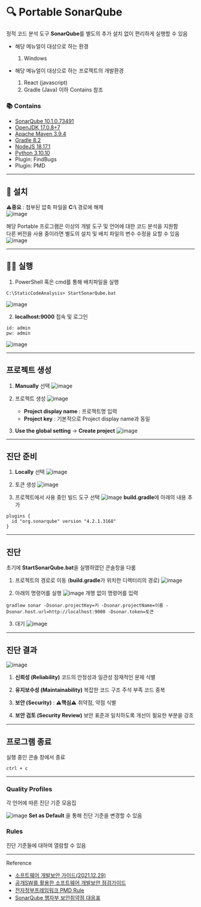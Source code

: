 # 🔍️ Portable SonarQube

정적 코드 분석 도구 **SonarQube**를 별도의 추가 설치 없이 편리하게 실행할 수 있음

- 해당 메뉴얼이 대상으로 하는 환경

  1. Windows

- 해당 메뉴얼이 대상으로 하는 프로젝트의 개발환경

  1. React (javascript)
  2. Gradle (Java)
  이하 Contains 참조

### 📚️ Contains
- [SonarQube 10.1.0.73491](https://www.sonarsource.com/open-source-editions/)
- [OpenJDK 17.0.8+7](https://adoptium.net/temurin/releases/)
- [Apache Maven 3.9.4](https://maven.apache.org/download.cgi)
- [Gradle 8.2](https://gradle.org/releases/)
- [NodeJS 18.17.1](https://nodejs.org/ko/download)
- [Python 3.10.10](https://www.python.org/downloads/windows/)
- Plugin: FindBugs
- Plugin: PMD

___
## 🚧 설치
**⚠️중요** : 첨부된 압축 파일을 **C:\\** 경로에 해제  
![image](https://github.com/SJ70/SonarQubePortable/assets/50670730/a710b399-1597-422d-aab1-8c84e468ef11)

해당 Portable 프로그램은 이상의 개발 도구 및 언어에 대한 코드 분석을 지원함  
다른 버전을 사용 중이라면 별도의 설치 및 배치 파일의 변수 수정을 요할 수 있음  
![image](https://github.com/SJ70/SonarQubePortable/assets/50670730/c58e2b38-3afa-45ca-b808-b03af27f7e87)

___
## 🏃‍♂ 실행

1. PowerShell 혹은 cmd를 통해 배치파일을 실행
``` 
C:\StaticCodeAnalysis> StartSonarQube.bat
```
![image](https://github.com/SJ70/SonarQubePortable/assets/50670730/054e3378-238c-42d1-8063-7f890400ff39)

2. **localhost:9000** 접속 및 로그인
```
id: admin
pw: admin
```
![image](https://github.com/SJ70/SonarQubePortable/assets/50670730/2f9a948e-fde7-4e9e-8cc4-4c145c77e48d)

___
## 프로젝트 생성

1. **Manually** 선택
![image](https://github.com/SJ70/SonarQubePortable/assets/50670730/6e875ca3-decb-4a5f-9b52-63b015a317eb)

2. 프로젝트 생성
![image](https://github.com/SJ70/SonarQubePortable/assets/50670730/4a7cff7b-0a71-4793-98b1-8eb9c155cbbe)
   - **Project display name** : 프로젝트명 입력
   - **Project key** : 기본적으로 Project display name과 동일

3. **Use the global setting** -> **Create project**
![image](https://github.com/SJ70/SonarQubePortable/assets/50670730/160751d2-26db-4bab-a48e-1799048b46f8)

___
## 진단 준비

1. **Locally** 선택
![image](https://github.com/SJ70/SonarQubePortable/assets/50670730/ac96cf00-6d8d-451c-a115-eb934a68816d)

2. 토큰 생성
![image](https://github.com/SJ70/SonarQubePortable/assets/50670730/140e03d0-5464-4a0f-8f1b-f3acae171f55)

3. 프로젝트에서 사용 중인 빌드 도구 선택
![image](https://github.com/SJ70/SonarQubePortable/assets/50670730/fd95c848-2d42-49b3-9858-b228c282874a)
**build.gradle**에 아래의 내용 추가
```
plugins {
  id "org.sonarqube" version "4.2.1.3168"
}
```

___
## 진단

초기에 **StartSonarQube.bat**을 실행하였던 콘솔창을 다룸  

1. 프로젝트의 경로로 이동 (**build.gradle**가 위치한 디렉터리의 경로)
![image](https://github.com/SJ70/SonarQubePortable/assets/50670730/3d64a761-f60c-461f-be5d-41ac0cbbba23)

2. 아래의 명령어를 실행
![image](https://github.com/SJ70/SonarQubePortable/assets/50670730/24b7d95d-ffcd-4ba4-9c3b-46404206559f)
개행 없이 명령어를 입력
```
gradlew sonar -Dsonar.projectKey=키 -Dsonar.projectName=이름 -Dsonar.host.url=http://localhost:9000 -Dsonar.token=토큰
```

3. 대기
![image](https://github.com/SJ70/SonarQubePortable/assets/50670730/5376f8e7-30b6-447b-a18e-670cbd73ac37)

___
## 진단 결과

![image](https://github.com/SJ70/SonarQubePortable/assets/50670730/71ee659f-b029-45b1-bdef-d73cd465aa36)

1. **신뢰성 (Reliability)**
코드의 안정성과 일관성
잠재적인 문제 식별

2. **유지보수성 (Maintainability)**
복잡한 코드 구조
주석 부족
코드 중복

3. **보안 (Security)** : **⚠️핵심⚠️**
취약점, 약점 식별

4. **보안 검토 (Security Review)**
보안 표준과 일치하도록 개선이 필요한 부분을 강조


___
## 프로그램 종료
실행 중인 콘솔 창에서 종료  
```
ctrl + c
```

---
### Quality Profiles
각 언어에 따른 진단 기준 모음집  

![image](https://github.com/SJ70/SonarQubePortable/assets/50670730/4131e627-fc76-4d3b-9d0e-8da2acc4206f)
**Set as Default** 을 통해 진단 기준을 변경할 수 있음  

### Rules
진단 기준들에 대하여 열람할 수 있음  

___
Reference
- [소프트웨어 개발보안 가이드(2021.12.29)](https://www.kisa.or.kr/2060204/form?postSeq=5&lang_type=KO&page=1)
- [공개SW를 활용한 소프트웨어 개발보안 점검가이드](https://www.kisa.or.kr/2060204/form?postSeq=10&lang_type=KO)
- [전자정부프레임워크 PMD Rule](https://www.egovframe.go.kr/wiki/doku.php?id=egovframework:dev:imp:inspection)
- [SonarQube 행자부 보안취약점 대응표](https://confluence.curvc.com/pages/releaseview.action?pageId=33327477)
